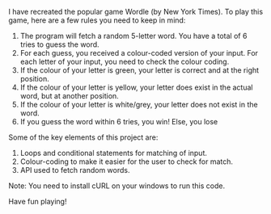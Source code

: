I have recreated the popular game Wordle (by New York Times). To play this game, here are a few rules you need to keep in mind:
1) The program will fetch a random 5-letter word. You have a total of 6 tries to guess the word.
2) For each guess, you received a colour-coded version of your input. For each letter of your input, you need to check the colour coding.
3) If the colour of your letter is green, your letter is correct and at the right position.
4) If the colour of your letter is yellow, your letter does exist in the actual word, but at another position.
5) If the colour of your letter is white/grey, your letter does not exist in the word.
6) If you guess the word within 6 tries, you win! Else, you lose

Some of the key elements of this project are:
1) Loops and conditional statements for matching of input.
2) Colour-coding to make it easier for the user to check for match.
3) API used to fetch random words.

Note: You need to install cURL on your windows to run this code.

Have fun playing!
